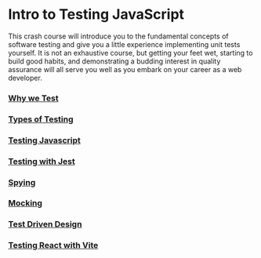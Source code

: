 # Intro to Testing JavaScript

This crash course will introduce you to the fundamental concepts of software testing and give you a little experience implementing unit tests yourself. It is not an exhaustive course, but getting your feet wet, starting to build good habits, and demonstrating a budding interest in quality assurance will all serve you well as you embark on your career as a web developer.

### [Why we Test](lessons/WHY.md)

### [Types of Testing](lessons/TYPES.md)

### [Testing Javascript](lessons/TEST.md)

### [Testing with Jest](lessons/JEST.md)

### [Spying](lessons/SPY.md)

### [Mocking](lessons/MOCK.md)

### [Test Driven Design](lessons/TDD.md)

### [Testing React with Vite](lessons/VITE.md)